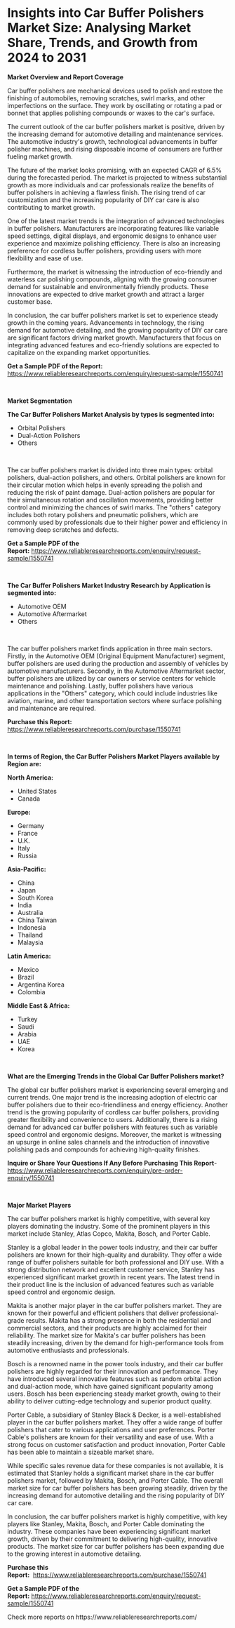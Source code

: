 <p><h1>Insights into Car Buffer Polishers Market Size: Analysing Market Share, Trends, and Growth from 2024 to 2031</h1></p><p><strong>Market Overview and Report Coverage</strong></p>
<p><p>Car buffer polishers are mechanical devices used to polish and restore the finishing of automobiles, removing scratches, swirl marks, and other imperfections on the surface. They work by oscillating or rotating a pad or bonnet that applies polishing compounds or waxes to the car's surface.</p><p>The current outlook of the car buffer polishers market is positive, driven by the increasing demand for automotive detailing and maintenance services. The automotive industry's growth, technological advancements in buffer polisher machines, and rising disposable income of consumers are further fueling market growth.</p><p>The future of the market looks promising, with an expected CAGR of 6.5% during the forecasted period. The market is projected to witness substantial growth as more individuals and car professionals realize the benefits of buffer polishers in achieving a flawless finish. The rising trend of car customization and the increasing popularity of DIY car care is also contributing to market growth.</p><p>One of the latest market trends is the integration of advanced technologies in buffer polishers. Manufacturers are incorporating features like variable speed settings, digital displays, and ergonomic designs to enhance user experience and maximize polishing efficiency. There is also an increasing preference for cordless buffer polishers, providing users with more flexibility and ease of use.</p><p>Furthermore, the market is witnessing the introduction of eco-friendly and waterless car polishing compounds, aligning with the growing consumer demand for sustainable and environmentally friendly products. These innovations are expected to drive market growth and attract a larger customer base.</p><p>In conclusion, the car buffer polishers market is set to experience steady growth in the coming years. Advancements in technology, the rising demand for automotive detailing, and the growing popularity of DIY car care are significant factors driving market growth. Manufacturers that focus on integrating advanced features and eco-friendly solutions are expected to capitalize on the expanding market opportunities.</p></p>
<p><strong>Get a Sample PDF of the Report:</strong> <a href="https://www.reliableresearchreports.com/enquiry/request-sample/1550741">https://www.reliableresearchreports.com/enquiry/request-sample/1550741</a></p>
<p>&nbsp;</p>
<p><strong>Market Segmentation</strong></p>
<p><strong>The Car Buffer Polishers Market Analysis by types is segmented into:</strong></p>
<p><ul><li>Orbital Polishers</li><li>Dual-Action Polishers</li><li>Others</li></ul></p>
<p>&nbsp;</p>
<p><p>The car buffer polishers market is divided into three main types: orbital polishers, dual-action polishers, and others. Orbital polishers are known for their circular motion which helps in evenly spreading the polish and reducing the risk of paint damage. Dual-action polishers are popular for their simultaneous rotation and oscillation movements, providing better control and minimizing the chances of swirl marks. The "others" category includes both rotary polishers and pneumatic polishers, which are commonly used by professionals due to their higher power and efficiency in removing deep scratches and defects.</p></p>
<p><strong>Get a Sample PDF of the Report:</strong>&nbsp;<a href="https://www.reliableresearchreports.com/enquiry/request-sample/1550741">https://www.reliableresearchreports.com/enquiry/request-sample/1550741</a></p>
<p>&nbsp;</p>
<p><strong>The Car Buffer Polishers Market Industry Research by Application is segmented into:</strong></p>
<p><ul><li>Automotive OEM</li><li>Automotive Aftermarket</li><li>Others</li></ul></p>
<p>&nbsp;</p>
<p><p>The car buffer polishers market finds application in three main sectors. Firstly, in the Automotive OEM (Original Equipment Manufacturer) segment, buffer polishers are used during the production and assembly of vehicles by automotive manufacturers. Secondly, in the Automotive Aftermarket sector, buffer polishers are utilized by car owners or service centers for vehicle maintenance and polishing. Lastly, buffer polishers have various applications in the "Others" category, which could include industries like aviation, marine, and other transportation sectors where surface polishing and maintenance are required.</p></p>
<p><strong>Purchase this Report:</strong>&nbsp; <a href="https://www.reliableresearchreports.com/purchase/1550741">https://www.reliableresearchreports.com/purchase/1550741</a></p>
<p>&nbsp;</p>
<p><strong>In terms of Region, the Car Buffer Polishers Market Players available by Region are:</strong></p>
<p>
    <p> <strong> North America: </strong>
        <ul>
            <li>United States</li>
            <li>Canada</li>
        </ul>
        </p> 
    <p> <strong> Europe: </strong>
        <ul>
            <li>Germany</li>
            <li>France</li>
            <li>U.K.</li>
            <li>Italy</li>
            <li>Russia</li>
        </ul>
        </p> 
    <p> <strong> Asia-Pacific: </strong>
        <ul>
            <li>China</li>
            <li>Japan</li>
            <li>South Korea</li>
            <li>India</li>
            <li>Australia</li>
            <li>China Taiwan</li>
            <li>Indonesia</li>
            <li>Thailand</li>
            <li>Malaysia</li>
        </ul>
        </p> 
    <p> <strong> Latin America: </strong>
        <ul>
            <li>Mexico</li>
            <li>Brazil</li>
            <li>Argentina Korea</li>
            <li>Colombia</li>
        </ul>
        </p> 
    <p> <strong> Middle East & Africa: </strong>
        <ul>
            <li>Turkey</li>
            <li>Saudi</li>
            <li>Arabia</li>
            <li>UAE</li>
            <li>Korea</li>
        </ul>
    </p>
    </p>
<p>&nbsp;</p>
<p><strong>What are the Emerging Trends in the Global Car Buffer Polishers market?</strong></p>
<p><p>The global car buffer polishers market is experiencing several emerging and current trends. One major trend is the increasing adoption of electric car buffer polishers due to their eco-friendliness and energy efficiency. Another trend is the growing popularity of cordless car buffer polishers, providing greater flexibility and convenience to users. Additionally, there is a rising demand for advanced car buffer polishers with features such as variable speed control and ergonomic designs. Moreover, the market is witnessing an upsurge in online sales channels and the introduction of innovative polishing pads and compounds for achieving high-quality finishes.</p></p>
<p><strong>Inquire or Share Your Questions If Any Before Purchasing This Report</strong>- <a href="https://www.reliableresearchreports.com/enquiry/pre-order-enquiry/1550741">https://www.reliableresearchreports.com/enquiry/pre-order-enquiry/1550741</a></p>
<p>&nbsp;</p>
<p><strong>Major Market Players</strong></p>
<p><p>The car buffer polishers market is highly competitive, with several key players dominating the industry. Some of the prominent players in this market include Stanley, Atlas Copco, Makita, Bosch, and Porter Cable. </p><p>Stanley is a global leader in the power tools industry, and their car buffer polishers are known for their high-quality and durability. They offer a wide range of buffer polishers suitable for both professional and DIY use. With a strong distribution network and excellent customer service, Stanley has experienced significant market growth in recent years. The latest trend in their product line is the inclusion of advanced features such as variable speed control and ergonomic design.</p><p>Makita is another major player in the car buffer polishers market. They are known for their powerful and efficient polishers that deliver professional-grade results. Makita has a strong presence in both the residential and commercial sectors, and their products are highly acclaimed for their reliability. The market size for Makita's car buffer polishers has been steadily increasing, driven by the demand for high-performance tools from automotive enthusiasts and professionals.</p><p>Bosch is a renowned name in the power tools industry, and their car buffer polishers are highly regarded for their innovation and performance. They have introduced several innovative features such as random orbital action and dual-action mode, which have gained significant popularity among users. Bosch has been experiencing steady market growth, owing to their ability to deliver cutting-edge technology and superior product quality.</p><p>Porter Cable, a subsidiary of Stanley Black & Decker, is a well-established player in the car buffer polishers market. They offer a wide range of buffer polishers that cater to various applications and user preferences. Porter Cable's polishers are known for their versatility and ease of use. With a strong focus on customer satisfaction and product innovation, Porter Cable has been able to maintain a sizeable market share.</p><p>While specific sales revenue data for these companies is not available, it is estimated that Stanley holds a significant market share in the car buffer polishers market, followed by Makita, Bosch, and Porter Cable. The overall market size for car buffer polishers has been growing steadily, driven by the increasing demand for automotive detailing and the rising popularity of DIY car care. </p><p>In conclusion, the car buffer polishers market is highly competitive, with key players like Stanley, Makita, Bosch, and Porter Cable dominating the industry. These companies have been experiencing significant market growth, driven by their commitment to delivering high-quality, innovative products. The market size for car buffer polishers has been expanding due to the growing interest in automotive detailing.</p></p>
<p><strong>Purchase this Report:</strong>&nbsp;&nbsp;<a href="https://www.reliableresearchreports.com/purchase/1550741">https://www.reliableresearchreports.com/purchase/1550741</a></p>
<p></p>
<p><strong>Get a Sample PDF of the Report:</strong>&nbsp;<a href="https://www.reliableresearchreports.com/enquiry/request-sample/1550741">https://www.reliableresearchreports.com/enquiry/request-sample/1550741</a></p>
<p>Check more reports on https://www.reliableresearchreports.com/</p>